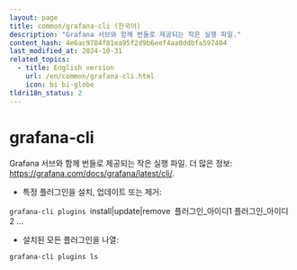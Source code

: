 ```yaml
---
layout: page
title: common/grafana-cli (한국어)
description: "Grafana 서브와 함께 번들로 제공되는 작은 실행 파일."
content_hash: 4e6ac9784f81ea95f2d9b6eef4aa0ddbfa597404
last_modified_at: 2024-10-31
related_topics:
  - title: English version
    url: /en/common/grafana-cli.html
    icon: bi bi-globe
tldri18n_status: 2
---
```

# grafana-cli

Grafana 서브와 함께 번들로 제공되는 작은 실행 파일.
더 많은 정보: <https://grafana.com/docs/grafana/latest/cli/>.

- 특정 플러그인을 설치, 업데이트 또는 제거:

`grafana-cli plugins `<span class="tldr-var badge badge-pill bg-dark-lm bg-white-dm text-white-lm text-dark-dm font-weight-bold">install|update|remove</span>` `<span class="tldr-var badge badge-pill bg-dark-lm bg-white-dm text-white-lm text-dark-dm font-weight-bold">플러그인_아이디1 플러그인_아이디2 ...</span>

- 설치된 모든 플러그인을 나열:

`grafana-cli plugins ls`
